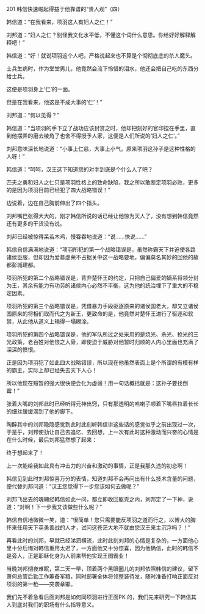 201 韩信快速崛起得益于他靠谱的“贵人观”（四）



韩信道：“在我看来，项羽这人有妇人之仁！”

刘邦道：“妇人之仁？别怪我文化水平低，不懂这个词什么意思。你给好好解释解释吧！”

韩信道：“好！就说项羽这个人吧，严格说起来也不算是个彻彻底底的杀人魔头。

士兵生病时，作为堂堂男儿，他竟然会流下怜惜的泪水，他还会把自己吃的东西分给士兵。

这便是项羽身上‘仁’的一面。

但是在我看来，他这是不成大事的‘仁’！”

刘邦道：“何以见得？”

韩信道：“当项羽的手下立了战功应该封赏之时，他却把刻好的官印捏在手里，直到他摆弄的磨去棱角了也舍不得授予人家，这便是人们所说的‘妇人之仁’。”

刘邦意味深长地说道：“小事上仁慈，大事上小气。原来项羽这孙子是这种性格的人呀！”

韩信道：“呵呵，汉王这下知道您的对手到底是个什么人了吧？

匹夫之勇和妇人之仁只是项羽性格上的致命缺陷，我之所以敢断定项羽必败，更多的是因为项羽目前已经犯了四大战略错误！”

边说着，边在自己胸前伸出了四个指头。



刘邦嘴巴张得大大的，刚才韩信所说的话已经让他惊为天人了，没有想到韩信竟然还有更多的干货没有说。

刘邦已经被惊得呆若木鸡，慢吞吞地说道：“说……快说……”

韩信自信满满地说道：“项羽所犯的第一个战略错误是，虽然称霸天下并迫使各路诸侯臣服，但却因为爱慕虚荣不占据关中这一战略要地，偏偏莫名其妙的回他的故都彭城建都。

项羽所犯的第二个战略错误是，背弃楚怀王的约定，只把自己偏爱的嫡系将领分封为王，其余有能力有功劳的诸侯内心必然不平衡，这为他的统治埋下了重大的不稳定因素。

项羽所犯的第三个战略错误是，凭借暴力手段驱逐原来的诸侯国老大，却又立诸侯国原来的将相们取而代之为新王，更致命的是，他竟然对楚怀王进行了驱逐和软禁，从此他从道义上输得一塌糊涂。

项羽所犯的第四个战略错误是，他的军队所过之处采用的是烧光、杀光、抢光的三光政策，老百姓对他恨之入骨，即使迫于威胁对他暂时归顺的人内心里面也充满了深深的愤恨。

正是因为项羽犯了如此四大战略错误，所以现在他虽然表面上是个所谓的有模有样的霸主，实际上却已经失去天下人心！

所以他现在短暂的强大很快便会化为虚弱！用一句话概括就是：这孙子要找倒霉！” 



张着大嘴的刘邦此时已经听得元神出窍，只有那透明的哈喇子顺着下嘴唇拉着长长的细丝缓缓滴到了他的脚下。

陶醉其中的刘邦隐隐感觉到此时此刻听韩信讲这些话的感觉似乎之前出现过一次，于是乎，刘邦使劲让自己去追忆、去回想，上一次有此时这种激动而兴奋的心情是在什么时候，最后刘邦猛然想了起来：

终于想起来了！

上一次能给我如此具有冲击力的兴奋和激动的事情，正是我那久违的初恋啊！

韩信见到此时刘邦惊喜万分的表情，知道刘邦不会再问出有什么技术含量的问题，便代替刘邦问道：“汉王您觉得下一步您该如何去做呢？”

刘邦飞出去的魂魄经韩信如此一问，都立即收回躯壳之内，刘邦定了一下神，说道：“对啊！下一步我又该做些什么呢？”

韩信自信地微微一笑，道：“很简单！您只需要能反项羽之道而行之，以博大的胸怀来任用天下英勇善战的人才，试问这苍茫大地不就由您汉王来主沉浮吗？！”



再看此时的刘邦，早就已经涕泗横流，此时此刻刘邦的心情是复杂的，一方面他心里十分后悔对韩信重用太迟了，一方面他又十分惊喜，因为他确信，此时的韩信不是旁人，正是耶稣化身为人前来帮他实现王图霸业！

当晚刘邦彻夜难眠，第二天一早，顶着两个黑眼圈儿的刘邦依照韩信的建议，留下萧何总管后勤工作筹备军粮，同时部署全体将领整装待发，随时准备打响正面反对项羽的第一枪——突袭章邯。

我们先不着急看后面刘邦是如何同项羽进行正面PK 的，我们先来研究一下韩信其人到底对我们的职场有什么指导意义。


